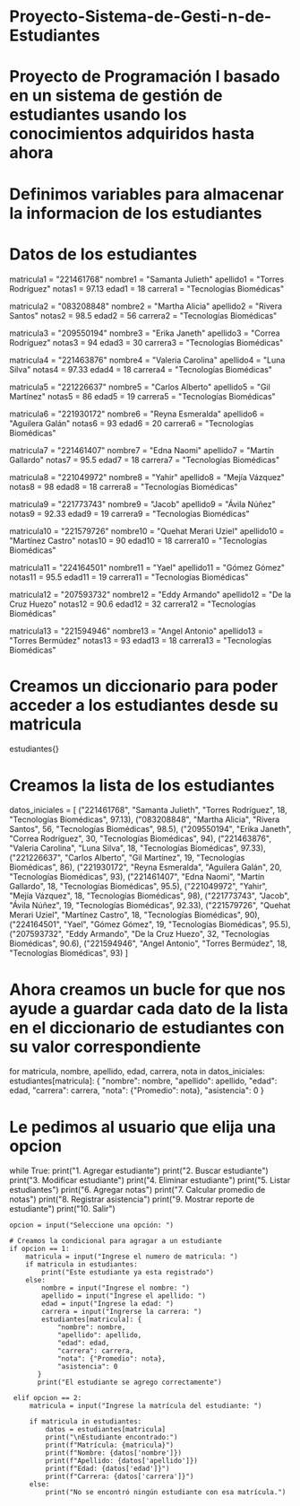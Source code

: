 # Proyecto-Sistema-de-Gesti-n-de-Estudiantes
# Proyecto de Programación I basado en un sistema de gestión de estudiantes usando los conocimientos adquiridos hasta ahora 

# Definimos variables para almacenar la informacion de los estudiantes
# Datos de los estudiantes
matricula1 = "221461768"
nombre1 = "Samanta Julieth"
apellido1 = "Torres Rodríguez"
notas1 = 97.13
edad1 = 18
carrera1 = "Tecnologías Biomédicas"

matricula2 = "083208848"
nombre2 = "Martha Alicia"
apellido2 = "Rivera Santos"
notas2 = 98.5
edad2 = 56
carrera2 = "Tecnologías Biomédicas"

matricula3 = "209550194"
nombre3 = "Erika Janeth"
apellido3 = "Correa Rodríguez"
notas3 = 94
edad3 = 30
carrera3 = "Tecnologías Biomédicas"

matricula4 = "221463876"
nombre4 = "Valeria Carolina"
apellido4 = "Luna Silva"
notas4 = 97.33
edad4 = 18
carrera4 = "Tecnologías Biomédicas"

matricula5 = "221226637"
nombre5 = "Carlos Alberto"
apellido5 = "Gil Martínez"
notas5 = 86
edad5 = 19
carrera5 = "Tecnologías Biomédicas"

matricula6 = "221930172"
nombre6 = "Reyna Esmeralda"
apellido6 = "Aguilera Galán"
notas6 = 93
edad6 = 20
carrera6 = "Tecnologías Biomédicas"

matricula7 = "221461407"
nombre7 = "Edna Naomi"
apellido7 = "Martín Gallardo"
notas7 = 95.5
edad7 = 18
carrera7 = "Tecnologías Biomédicas"

matricula8 = "221049972"
nombre8 = "Yahir"
apellido8 = "Mejía Vázquez"
notas8 = 98
edad8 = 18
carrera8 = "Tecnologías Biomédicas"

matricula9 = "221773743"
nombre9 = "Jacob"
apellido9 = "Ávila Núñez"
notas9 = 92.33
edad9 = 19
carrera9 = "Tecnologías Biomédicas"

matricula10 = "221579726"
nombre10 = "Quehat Merari Uziel"
apellido10 = "Martínez Castro"
notas10 = 90
edad10 = 18
carrera10 = "Tecnologías Biomédicas"

matricula11 = "224164501"
nombre11 = "Yael"
apellido11 = "Gómez Gómez"
notas11 = 95.5
edad11 = 19
carrera11 = "Tecnologías Biomédicas"

matricula12 = "207593732"
nombre12 = "Eddy Armando"
apellido12 = "De la Cruz Huezo"
notas12 = 90.6
edad12 = 32
carrera12 = "Tecnologías Biomédicas"

matricula13 = "221594946"
nombre13 = "Angel Antonio"
apellido13 = "Torres Bermúdez"
notas13 = 93
edad13 = 18
carrera13 = "Tecnologías Biomédicas"

# Creamos un diccionario para poder acceder a los estudiantes desde su matricula 
estudiantes{}

# Creamos la lista de los estudiantes 
datos_iniciales = [ 
        ("221461768", "Samanta Julieth", "Torres Rodríguez", 18, "Tecnologías Biomédicas", 97.13),
        ("083208848", "Martha Alicia", "Rivera Santos", 56, "Tecnologías Biomédicas", 98.5),
        ("209550194", "Erika Janeth", "Correa Rodríguez", 30, "Tecnologías Biomédicas", 94),
        ("221463876", "Valeria Carolina", "Luna Silva", 18, "Tecnologías Biomédicas", 97.33),
        ("221226637", "Carlos Alberto", "Gil Martínez", 19, "Tecnologías Biomédicas", 86),
        ("221930172", "Reyna Esmeralda", "Aguilera Galán", 20, "Tecnologías Biomédicas", 93),
        ("221461407", "Edna Naomi", "Martín Gallardo", 18, "Tecnologías Biomédicas", 95.5),
        ("221049972", "Yahir", "Mejía Vázquez", 18, "Tecnologías Biomédicas", 98),
        ("221773743", "Jacob", "Ávila Núñez", 19, "Tecnologías Biomédicas", 92.33),
        ("221579726", "Quehat Merari Uziel", "Martínez Castro", 18, "Tecnologías Biomédicas", 90),
        ("224164501", "Yael", "Gómez Gómez", 19, "Tecnologías Biomédicas", 95.5),
        ("207593732", "Eddy Armando", "De la Cruz Huezo", 32, "Tecnologías Biomédicas", 90.6),
        ("221594946", "Angel Antonio", "Torres Bermúdez", 18, "Tecnologías Biomédicas", 93)
]

# Ahora creamos un bucle for que nos ayude a guardar cada dato de la lista en el diccionario de estudiantes con su valor correspondiente

for matricula, nombre, apellido, edad, carrera, nota in datos_iniciales:
    estudiantes[matricula]: {
        "nombre": nombre,
        "apellido": apellido,
        "edad": edad,
        "carrera": carrera,
        "nota": {"Promedio": nota},
        "asistencia": 0
}
        
# Le pedimos al usuario que elija una opcion 
while True:
    print("1. Agregar estudiante")
    print("2. Buscar estudiante")
    print("3. Modificar estudiante")
    print("4. Eliminar estudiante")
    print("5. Listar estudiantes")
    print("6. Agregar notas")
    print("7. Calcular promedio de notas")
    print("8. Registrar asistencia")
    print("9. Mostrar reporte de estudiante")
    print("10. Salir")

    opcion = input("Seleccione una opción: ")
    
    # Creamos la condicional para agragar a un estudiante
    if opcion == 1:
        matricula = input("Ingrese el numero de matricula: ")
        if matricula in estudiantes:
            print("Este estudiante ya esta registrado")
        else:
            nombre = input("Ingrese el nombre: ")
            apellido = input("Ingrese el apellido: ")
            edad = input("Ingrese la edad: ")
            carrera = input("Ingrerse la carrera: ")
            estudiantes[matricula]: {
                "nombre": nombre,
                "apellido": apellido,
                "edad": edad,
                "carrera": carrera,
                "nota": {"Promedio": nota},
                "asistencia": 0
           }
           print("El estudiante se agrego correctamente")

     elif opcion == 2:
         matricula = input("Ingrese la matrícula del estudiante: ")
    
         if matricula in estudiantes:
             datos = estudiantes[matricula]
             print("\nEstudiante encontrado:")
             print(f"Matrícula: {matricula}")
             print(f"Nombre: {datos['nombre']})
             print(f"Apellido: {datos['apellido']})
             print(f"Edad: {datos['edad']}")
             print(f"Carrera: {datos['carrera']}")
         else:
             print("No se encontró ningún estudiante con esa matrícula.")
    
